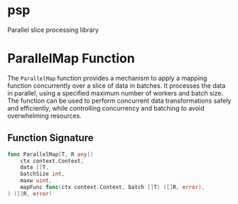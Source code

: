 # psp
Parallel slice processing library

# ParallelMap Function

The `ParallelMap` function provides a mechanism to apply a mapping function concurrently over a slice of data in batches. It processes the data in parallel, using a specified maximum number of workers and batch size. The function can be used to perform concurrent data transformations safely and efficiently, while controlling concurrency and batching to avoid overwhelming resources.

## Function Signature

```go
func ParallelMap[T, R any](
    ctx context.Context,
    data []T,
    batchSize int,
    maxw uint,
    mapFunc func(ctx context.Context, batch []T) ([]R, error),
) ([]R, error)
